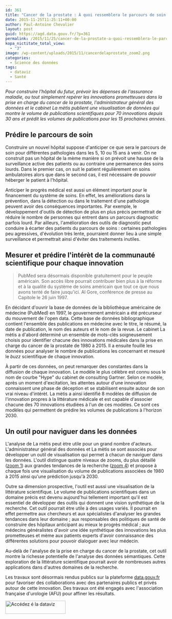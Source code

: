 ```yaml
---
id: 361
title: "Cancer de la prostate : À quoi ressemblera le parcours de soin en 2030 ?"
date: 2015-11-25T11:25:11+00:00
author: Paul-Antoine Chevalier
layout: post
guid: https://agd.data.gouv.fr/?p=361
permalink: /2015/11/25/cancer-de-la-prostate-a-quoi-ressemblera-le-parcours-de-soin-en-2030/
kopa_nictitate_total_view:
  - "3"
image: /wp-content/uploads/2015/11/cancerdelaprostate_zoom2.png
categories:
  - Science des données
tags:
  - dataviz
  - Santé
---
```


_Pour construire l'hôpital du futur, prévoir les dépenses de l'assurance maladie, ou tout simplement repérer les innovations prometteuses dans la prise en charge du cancer de la prostate, l'administrateur général des données et le cabinet La mètis publient une visualisation de données qui montre le volume de publications scientifiques pour 70 innovations depuis 30 ans et prédit les volumes de publications pour les 15 prochaines années._

## Prédire le parcours de soin

Construire un nouvel hôpital suppose d'anticiper ce que sera le parcours de soin pour différentes pathologies dans les 5, 10 ou 15 ans à venir. On ne construit pas un hôpital de la mème manière si on prévoit une hausse de la surveillance active des patients ou au contraire une permanence des soins lourds. Dans le premier cas, on suit le patient régulièrement en soins ambulatoires alors que dans le second cas, il est nécessaire de pouvoir héberger le patient à l'hôpital.

Anticiper le progrès médical est aussi un élément important pour le financement du système de soins. En effet, les améliorations dans la prévention, dans la détection ou dans le traitement d'une pathologie peuvent avoir des conséquences importantes. Par exemple, le développement d'outils de détection de plus en plus précis permettrait de réduire le nombre de personnes qui entrent dans un parcours diagnostic parfois lourd. Par ailleurs, l'amélioration des outils de diagnostic peut conduire à écarter des patients du parcours de soins : certaines pathologies peu agressives, d'évolution très lente, pourraient donner lieu à une simple surveillance et permettrait ainsi d'éviter des traitements inutiles.

## Mesurer et prédire l'intérèt de la communauté scientifique pour chaque innovation

> PubMed sera désormais disponible gratuitement pour le peuple américain. Son accès libre pourrait contribuer bien plus à la réforme et à la qualité du système de soins américain que tout ce que nous avons tenté de faire jusqu'ici. 
Al Gore, conférence de presse au Capitole le 26 juin 1997.

En décidant d'ouvrir la base de données de la bibliothèque américaine de médecine (PubMed) en 1997, le gouvernement américain a été précurseur du mouvement de l'open data. Cette base de données bibliographique contient l'ensemble des publications en médecine avec le titre, le résumé, la date de publication, le nom des auteurs et le nom de la revue. Le cabinet La mètis a d'abord déterminé un ensemble de mots-clés soigneusement choisis pour identifier chacune des innovations médicales dans la prise en charge du cancer de la prostate de 1980 à 2015. Il a ensuite fouillé les données pour analyser le nombre de publications les concernant et mesuré le _buzz_ scientifique de chaque innovation.

À partir de ces données, on peut remarquer des constantes dans la diffusion de chaque innovation. Le modèle le plus célèbre est connu sous le nom de courbe "Hype" du cabinet de consulting Gartner. Selon ce modèle, après un moment d'excitation, les attentes autour d'une innovation connaissent une phase de déception et se stabilisent ensuite autour de son vrai niveau d'intérèt. La mètis a ainsi identifié 8 modèles de diffusion de l'innovation propres à la littérature médicale et est capable d'associer chacune des 70 innovations étudiées à l'un de ces modèles. Ce sont ces modèles qui permettent de prédire les volumes de publications à l'horizon 2030.

## Un outil pour naviguer dans les données

L'analyse de La mètis peut ètre utile pour un grand nombre d'acteurs. L'administrateur général des données et La mètis se sont associés pour développer un outil de visualisation qui permet à chacun de naviguer dans les données. L'outil distingue quatre niveaux de zooms, du plus détaillé (<a href="http://datavisualisation.la-metis.fr/app/first" target="_blank">zoom 1</a>) aux grandes tendances de la recherche (<a href="http://datavisualisation.la-metis.fr/app/fourth" target="_blank">zoom 4</a>) et propose à chaque fois une visualisation du volume de publications associées de 1980 à 2015 ainsi qu'une prédiction jusqu'à 2030.

Outre sa dimension prospective, l'outil est aussi une visualisation de la littérature scientifique. Le volume de publications scientifiques dans un domaine précis est devenu aujourd'hui tellement important qu'il est essentiel de développer des outils qui donnent une vision synthétique de la recherche. Cet outil pourrait ètre utile à des usages variés. Il pourrait en effet permettre aux chercheurs et aux spécialistes d'analyser les grandes tendances dans leur domaine ; aux responsables des politiques de santé de construire des hôpitaux anticipant au mieux le progrès médical ; aux médecins généralistes d'avoir une idée synthétique des innovations les plus prometteuses et mème aux patients experts d'avoir connaissance des différentes solutions pour pouvoir dialoguer avec leur médecin.

Au-delà de l'analyse de la prise en charge du cancer de la prostate, cet outil montre la richesse potentielle de l'analyse des données sémantiques. Cette exploration de la littérature scientifique pourrait avoir de nombreuses autres applications dans d'autres domaines de la recherche.

Les travaux sont désormais rendus publics sur la plateforme [data.gouv.fr](https://www.data.gouv.fr/fr/datasets/cancer-de-la-prostate-30-dinnovations-et-apres/) pour favoriser des collaborations avec des partenaires publics et privés autour de cette innovation. Des travaux ont été engagés avec l'association française d'urologie (AFU) pour affiner les résultats.

[<img class="aligncenter size-full wp-image-367" src="https://agd.data.gouv.fr/wp-content/uploads/2015/11/explorerlesdonnées.png" alt="Accédez é la dataviz" width="188" height="41" />](http://datavisualisation.la-metis.fr/app/)
